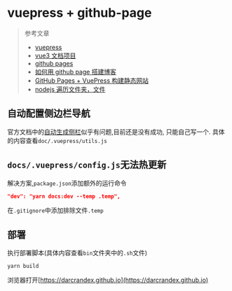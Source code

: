 # vuepress + github-page

> 参考文章
>
> - [vuepress](https://vuepress.vuejs.org/zh/guide/)
> - [vue3 文档项目](https://github.com/vuejs/docs-next)
> - [github pages](https://pages.github.com/)
> - [如何用 github page 搭建博客](https://www.zhihu.com/question/59088760)
> - [GitHub Pages + VuePress 构建静态网站](https://www.jianshu.com/p/3b96f8c948cf)
> - [nodejs 遍历文件夹，文件](https://blog.csdn.net/yayali98/article/details/49120621)

## 自动配置侧边栏导航

官方文档中的[自动生成侧栏](https://vuepress.vuejs.org/zh/theme/default-theme-config.html#%E8%87%AA%E5%8A%A8%E7%94%9F%E6%88%90%E4%BE%A7%E6%A0%8F)似乎有问题,目前还是没有成功, 只能自己写一个.
具体的内容查看`doc/.vuepress/utils.js`

## `docs/.vuepress/config.js`无法热更新

解决方案,`package.json`添加额外的运行命令

```json
"dev": "yarn docs:dev --temp .temp",
```

在`.gitignore`中添加排除文件`.temp`

## 部署

执行部署脚本(具体内容查看`bin`文件夹中的`.sh`文件)

```
yarn build
```

浏览器打开[https://darcrandex.github.io](https://darcrandex.github.io)
